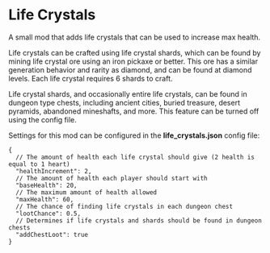 # Life Crystals

A small mod that adds life crystals that can be used to increase max health.

Life crystals can be crafted using life crystal shards, which can be found by mining life crystal ore using an iron pickaxe or better.
This ore has a similar generation behavior and rarity as diamond, and can be found at diamond levels.
Each life crystal requires 6 shards to craft.

Life crystal shards, and occasionally entire life crystals, can be found in dungeon type chests, including
ancient cities, buried treasure, desert pyramids, abandoned mineshafts, and more. This feature can be turned off using the config file.

Settings for this mod can be configured in the **life_crystals.json** config file:

```json5
{
  // The amount of health each life crystal should give (2 health is equal to 1 heart)
  "healthIncrement": 2,
  // The amount of health each player should start with
  "baseHealth": 20,
  // The maximum amount of health allowed
  "maxHealth": 60,
  // The chance of finding life crystals in each dungeon chest
  "lootChance": 0.5,
  // Determines if life crystals and shards should be found in dungeon chests
  "addChestLoot": true
}
```